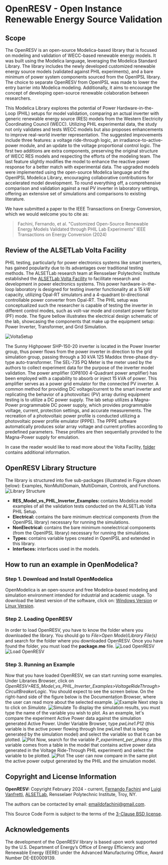 # OpenRESV - Open Instance Renewable Energy Source Validation
## Scope
The OpenRESV is an open-source Modelica-based library that is focused on modeling and validation of WECC-based renewable energy models. It was built using the Modelica language, leveraging the Modelica Standard Library. 
The library includes the newly developed customized renewable energy source models (validated against PHIL experiments), and a bare minimum of power system components sourced from the OpenIPSL library. 
The choice to separate OpenRESV from OpenIPSL was made to lower the entry barrier into Modelica modeling. Additionally, it aims to encourage the concept of developing open-source renewable colaboration between researchers.

This Modelica Library explores the potential of Power Hardware-in-the-Loop (PHIL) setups for model validation, comparing an actual inverter with generic renewable energy source (RES) models from the Western Electricity Coordinating Council (WECC). 
Utilizing PHIL experimental data, the study not only validates and tests WECC models but also proposes enhancements to improve real-world inverter representation. 
The suggested improvements include three features: a voltage ride-through logic, an irradiance-to-active-power module, and an update to the voltage proportional control logic. 
The first two additions are extra components, preserving the original structure of WECC RES models and respecting the efforts of the modeling team. 
The last feature slightly modifies the model to enhance the reactive power response for a better match with experimental data. 
The upgraded models were implemented using the open-source Modelica language and the OpenIPSL Modelica Library, encouraging collaborative contributions for accelerated model development. 
To round everything off, a comprehensive comparison and validation against a real PV inverter in laboratory settings, offering an extensive set of simulations and comparisons to existing literature.

We have submitted a paper to the IEEE Transactions on Energy Conversion, which we would welcome you to cite as:

> Fachini, Fernando, et al. "Customized Open-Source Renewable Energy Models Validated through PHIL Lab Experiments" IEEE Transactions on Energy Conversion (2024)

## Review of the ALSETLab Volta Facility

PHIL testing, particularly for power electronics systems like smart inverters, has gained popularity due to its advantages over traditional testing methods.
The ALSETLab research team at Rensselaer Polytechnic Institute established the [ALSETLab Volta Facility](https://alsetlab.github.io/lab/ "Volta's Homepage") to facilitate research and development in power electronics systems.
This power hardware-in-the-loop laboratory is designed for testing inverter functionality at a 15 kW capacity, utilizing Opal-RT simulators and a 4-quadrant bi-directional controllable power converter from Opal-RT.
The PHIL setup was conceptualized such the researcher is capable of testing the inverter in different control modes, such as volt-var mode and constant power factor (PF) mode.
The figure bellow illustrates the electrical design schematic of the lab, showcasing the components that make up the equipment setup: Power Inverter, Transformer, and Grid Simulation.

![VoltaSetup](docs/Figures/VoltaSetup.png "ALSETLab Volta Facility Diagram")

The Sunny Highpower SHP-150-20 inverter is located in the Power Inverter group, thus power flows from the power inverter in direction to the grid simulation group, passing through a 30 kVA 125 Maddox three-phase dry-type auto-transformer. The SEL-735 PQ Meter is the meter used by the authors to collect experiment data for the purpose of the inverter model validation.
The power amplifier (OP8100 4-Quadrant power amplifier) has been employed with a capability to absorb or inject 15 kVA of power. This amplifier serves as a power grid emulator for the connected PV inverter. 
A common method for providing DC voltage/current to the smart inverter and replicating the behavior of a photovoltaic (PV) array during equipment testing is to utilize a DC power supply. 
The lab setup utilizes a Magna-Power programmable DC power supply, which provides programmable voltage, current, protection settings, and accurate measurements. 
The recreation of a photovoltaic power profile is conducted utilizing a photovoltaic power profile emulator (PPPE). 
The PPPE software automatically produces solar array voltage and current profiles according to predefined parameters. 
These profiles are then sequentially provided to the Magna-Power supply for emulation.

In case the reader would like to read more about the Volta Facility, [folder](docs/Lab_Documents "Folder with all the documents for the equipment utilized in the implementation of the Volta Facility") contains additional information.


## OpenRESV Library Structure
The library is structured into five sub-packages (illustrated in Figure shown below): Examples, NonMultiDomain, MultiDomain, Controls, and Functions.\
![Library Structure](docs/Figures/Library_Structure.png "Library Structure")
- **RES_Model_vs_PHIL_Inverter_Examples:** contains Modelica model examples of all the validation tests conducted on the ALSETLab Volta PHIL Setup.
- **Electrical:** contains the bare minimum electrical components (from the OpenIPSL library) necessary for running the simulations.
-  **NonElectrical:**  contains the bare minimum nonelectrical components (from the OpenIPSL library) necessary for running the simulations.
-  **Types:** contains variable types created in OpenIPSL and extended in this library.
-  **Interfaces:** interfaces used in the models.

## How to run an example in OpenModelica?

### **Step 1.** Download and Install OpenModelica 
OpenModelica is an open-source and free Modelica-based modeling and simulation environment intended for industrial and academic usage. To download the latest version of the software, click on: [Windows Version](https://openmodelica.org/download/download-windows/) or [Linux Version](https://openmodelica.org/download/download-linux/).

### Step 2. Loading OpenRESV
In order to load OpenRESV, you have to know the folder where you downloaded the library. You should go to *File>Open Model/Library File(s)* and search for the folder where you downloaded OpenRESV. Once you have found the folder, you must load the **package.mo** file.
![Load OpenRESV](docs/Figures/OpenRESVLOADING.png "Open Model Library")
![Load OpenRESV](docs/Figures/Loading_OpenRESV_package.png "Loading OpenRESV")


### Step 3. Running an Example
Now that you have loaded OpenRESV, we can start running some examples.
Under Libraries Browser, click on *OpenRESV>RES_Model_vs_PHIL_Inverter_Examples>VoltageRideThrough>CircuitBreakerLogic*. You should expect to see the screen below. On the right-hand side of the figure below is the Documentation Browser, where the user can read more about the selected example.
![Example](docs/Figures/VRTExample.png "Example")
Next step is to click on *Simulate*.
![Simulate](docs/Figures/SimulateExample.png "Simulate")
To display the simulation results, you must type the name of the variable you wish to plot.
As an example, let's compare the experiment Active Power data against the simulation generated Active Power. 
Under Variable Browser, type *pwLine1.P12* (this variable is the active power flowing through line pwLine1 that is being generated by the simulation model) and select the variable so that it can be plotted. 
![Plot](docs/Figures/Simulation_P.png "Simulation Active Power")
Now, search for the variable *P_experiment_per_phase.y* (this variable comes from a table in the model that contains active power data generated in the Voltage Ride-Through PHIL experiment) and select the variable to be plotted.
![Plot](docs/Figures/Experiment_P.png "Experiment Active Power")
The user can now compare in the same plot the active power output generated by the PHIL and the simulation model.



## Copyright and License Information

**OpenRESV:** Copyright February 2024 - current, [Fernando Fachini](https://github.com/fachif) and [Luigi Vanfretti](https://github.com/lvanfretti), [ALSETLab](https://github.com/ALSETLab), Rensselaer Polytechnic Institute, Troy, NY.

The authors can be contacted by email: <a href="mailto:emaildofachini@gmail.com?subject=OpenIMDML_License">emaildofachini@gmail.com</a>.

This Source Code Form is subject to the terms of the [3-Clause BSD license](https://opensource.org/licenses/BSD-3-Clause).

## Acknowledgements

The development of the OpenRESV library is based upon work supported by the U.S. Department of Energy’s Office of Energy Efficiency and Renewable Energy (EERE) under the Advanced Manufacturing Office, Award Number DE-EE0009139.
